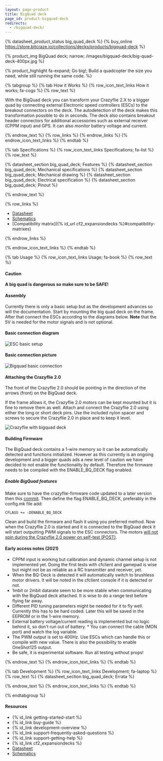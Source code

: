 ```yaml
---
layout: page-product
title: BigQuad deck
page_id: product-bigquad-deck
redirects:
  - /bigquad-deck/
---
```


{% datasheet_product_status big_quad_deck %}
{% buy_online https://store.bitcraze.io/collections/decks/products/bigquad-deck %}

{% product_img BigQuad deck; narrow; /images/bigquad-deck/big-quad-deck-400px.jpg %}

{% product_highlight
fa-expand;
Go big!;
Build a quadcopter the size you need, while still running the same code.
%}

{% tabgroup %}
{% tab How it Works %}
{% row_icon_text_links How it works; fa-cogs %}
{% row_text %}

With the BigQuad deck you can transform your Crazyflie 2.X to a bigger quad by connecting external Electronic speed controllers (ESCs) to the breakout connectors on the deck. The autodetection of the deck makes this transformation possible to do in seconds. The deck also contains breakout header connectors for additional accessories such as external receiver (CPPM input) and GPS. It can also monitor battery voltage and current.

{% endrow_text %}
{% row_links %}
{% endrow_links %}
{% endrow_icon_text_links %}
{% endtab %}

{% tab Specifications %}
{% row_icon_text_links Specifications; fa-list %}
{% row_text %}

{% datasheet_section big_quad_deck; Features %}
{% datasheet_section big_quad_deck; Mechanical specifications %}
{% datasheet_section big_quad_deck; Mechanical drawing %}
{% datasheet_section big_quad_deck; Electrical specification %}
{% datasheet_section big_quad_deck; Pinout %}

{% endrow_text %}

{% row_links %}

* [Datasheet](/documentation/hardware/big_quad_deck/big_quad_deck-datasheet.pdf)
* [Schematics](/documentation/hardware/big_quad_deck/bigquad-rev-c1.pdf)
* [Compatibility matrix]({% id_url cf2_expansiondecks %}#compatibility-matrixes)

{% endrow_links %}

{% endrow_icon_text_links %}
{% endtab %}

{% tab Usage %}
{% row_icon_text_links Usage; fa-book %}
{% row_text %}

#### Caution

**A big quad is dangerous so make sure to be SAFE!**

#### Assembly

Currently there is only a basic setup but as the development advances so will the documentation.
Start by mounting the big quad deck on the frame. After that connect the ESCs according to the diagrams below. **Note** that the 5V is needed for the motor signals and is not optional.


#### Basic connection diagram

![ESC basic setup](/images/documentation/wiki/esc-basic-setup.png)

#### Basic connection picture

![Bigquad basic connection](/images/documentation/wiki/bigquad-basic-connection.png)

#### Attaching the Crazyflie 2.0

The front of the Crazyflie 2.0 should be pointing in the direction of the arrows (front) on the BigQuad deck.

If the frame allows it, the Crazyflie 2.0 motors can be kept mounted but it is fine to remove them as well. Attach and connect the Crazyflie 2.0 using either the long or short deck pins. Use the included nylon spacer and screws to secure the Crazyflie 2.0 in place and to keep it level.

![Crazyflie with bigquad deck](/images/documentation/wiki/bigquaddeck-2.jpg)

#### Building Firmware

The BigQuad deck contains a 1-wire memory so it can be automatically detected and functions initialized. However as this currently is an ongoing development and a bigger quads ads a new level of caution we have decided to not enable the functionality by default. Therefore the firmware needs to be compiled with the ENABLE_BQ_DECK flag enabled.

##### Enable BigQuad features

Make sure to have the crazyflie-firmware code updated to a later version then this [commit](https://github.com/bitcraze/crazyflie-firmware/commit/dbaaa914a54bf31a6bf155b26b09c472dc684086). Then define the flag ENABLE_BQ_DECK, preferably in the config.mk file add:

    CFLAGS += -DENABLE_BQ_DECK

Clean and build the firmware and flash it using you preferred method. Now when the Crazyflie 2.0 is started and it is connected to the BigQuad deck it will start outputting PWM signals to the ESC connectors. The motors [will not spin during the Crazyflie 2.0 power on self-test (POST)](https://forum.bitcraze.io/viewtopic.php?f=6&t=2069#p10502).

#### Early access notes (2021)
* CPPM input is working but calibration and dynamic channel setup is not implemented yet. Doing the first tests with cfclient and gamepad is wise but might not be as reliable as a RC transmitter and receiver, yet.
* When the BQ-Deck is detected it will automatically switch to brushless motor drivers. It will be noted in the cfclient console if it is detected or not.
* 1mbit or 2mbit datarate seem to be more stable when communicating with the BigQuad deck attached. It is wise to do a range test before flying far away.
* Different PID tuning parameters might be needed for it to fly well. Currently this has to be hard coded. Later this will be saved in the EEPROM or in the 1-wire memory.
* External battery voltage/current reading is implemented but no logic behind it, so don't run out of battery. * You can connect the cable (MON port) and watch the log variable.
* The PWM output is set to 400Hz. Use ESCs which can handle this or compile with new value. There is also the possibility to enable OneShot125 output.
* Be safe, it is experimental software. Run all testing without props!

{% endrow_text %}
{% endrow_icon_text_links %}
{% endtab %}

{% tab Development %}
{% row_icon_text_links Development;  fa-laptop %}
{% row_text %}
{% datasheet_section big_quad_deck; Errata %}

{% endrow_text %}
{% endrow_icon_text_links %}
{% endtab %}

{% endtabgroup %}
#### Resources

- {% id_link getting-started-start %}
- {% id_link buy-guide %}
- {% id_link development-overview %}
- {% id_link support-frequently-asked-questions %}
- {% id_link support-getting-help %}
- {% id_link cf2_expansiondecks %}
- [Datasheet](/documentation/hardware/big_quad_deck/big_quad_deck-datasheet.pdf)
- [Schematics](/documentation/hardware/big_quad_deck/bigquad-rev-c1.pdf)
